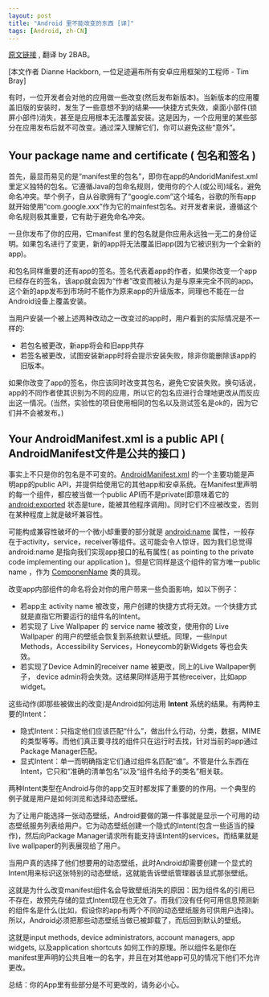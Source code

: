 ```yaml
---
layout: post
title: "Android 里不能改变的东西 [译]"
tags: [Android, zh-CN]
---
```


[原文链接](http://android-developers.blogspot.com/2011/06/things-that-cannot-change.html) , 翻译 by 2BAB。

[本文作者 Dianne Hackborn, 一位足迹遍布所有安卓应用框架的工程师 - Tim Bray]

有时，一位开发者会对他的应用做一些改变(然后发布新版本)。当新版本的应用覆盖旧版的安装时，发生了一些意想不到的结果——快捷方式失效，桌面小部件(锁屏小部件)消失，甚至是应用根本无法覆盖安装。这是因为，一个应用里的某些部分在应用发布后就不可改变。通过深入理解它们，你可以避免这些“意外”。

## **Your package name and certificate ( 包名和签名 )** ##

首先，最显而易见的是“manifest里的包名”，即你在app的AndoridManifest.xml里定义独特的包名。它遵循Java的包命名规则，使用你的个人(或公司)域名，避免命名冲突。举个例子，自从谷歌拥有了“google.com”这个域名，谷歌的所有app就开始使用“com.google.xxx”作为它的mainfest包名。对开发者来说，遵循这个命名规则极其重要，它有助于避免命名冲突。

一旦你发布了你的应用，它manifest 里的包名就是你应用永远独一无二的身份证明。如果包名进行了变更，新的app将无法覆盖旧app(因为它被识别为一个全新的app)。

<!-- more -->

和包名同样重要的还有app的签名。签名代表着app的作者，如果你改变一个app已经存在的签名，该app就会因为“作者”改变而被认为是与原来完全不同的app。这个新的app发布到市场时不能作为原来app的升级版本，同理也不能在一台Android设备上覆盖安装。

当用户安装一个被上述两种改动之一改变过的app时，用户看到的实际情况是不一样的: 

- 若包名被更改，新app将会和旧app共存
- 若签名被更改，试图安装新app时将会提示安装失败，除非你能删除该app的旧版本。


如果你改变了app的签名，你应该同时改变其包名，避免它安装失败。换句话说，app的不同作者使其识别为不同的应用，所以它的包名应进行合理地更改从而反应出这一情况。(当然，实验性的项目使用相同的包名以及测试签名是ok的，因为它们并不会被发布。)

## **Your AndroidManifest.xml is a public API ( AndroidManifest文件是公共的接口 )** ##

事实上不只是你的包名是不可变的。[AndroidManifest.xml](http://developer.android.com/guide/topics/manifest/manifest-intro.html) 的一个主要功能是声明app的public API，并提供给使用它的其他app和安卓系统。在Manifest里声明的每一个组件，都应被当做一个public API而不是private(即意味着它的 [android:exported](http://developer.android.com/guide/topics/manifest/activity-element.html#exported) 状态是ture，能被其他程序调用)。同时它们不应被改变，否则在某种程度上就是破坏兼容性。

可能构成兼容性破坏的一个微小却重要的部分就是 [android:name](http://developer.android.com/guide/topics/manifest/activity-element.html#nm) 属性，一般存在于activity，service，receiver等组件。这可能会令人惊讶，因为我们总觉得 android:name 是指向我们实现app接口的私有属性( as pointing to the private code implementing our application )。但是它同样是这个组件的官方唯一public name ，作为 [ComponenName](http://developer.android.com/reference/android/content/ComponentName.html) 类的具现。

改变app内部组件的命名将会对你的用户带来一些负面影响，如以下例子：


- 若app主 activity name 被改变，用户创建的快捷方式将无效。一个快捷方式就是直指它所要运行的组件名的Intent。
- 若实现了 Live Wallpaper 的 service name 被改变，使用你的 Live Wallpaper 的用户的壁纸会恢复到系统默认壁纸。同理，一些Input Methods，Accessibility Services，Honeycomb的新Widgets 等也会失效。
- 若实现了Device Admin的receiver name 被更改，同上的Live Wallpaper例子， device admin将会失效。这结果同样适用于其他receiver，比如app widget。

这些动作(即那些被做出的改变)是Android如何运用 **Intent** 系统的结果。有两种主要的Intent：

- 隐式Intent：只指定他们应该匹配“什么”，做出什么行动，分类，数据，MIME的类型等等。而他们真正要寻找的组件只在运行时去找，针对当前的app通过Package Manager匹配。
- 显式Intent：单一而明确指定它们通过组件名匹配“谁”。不管是什么东西在Intent，它只和“准确的清单包名”以及“组件名给予的类名”相关联。

两种Intent类型在Android与你的app交互时都发挥了重要的的作用。一个典型的例子就是用户是如何浏览和选择动态壁纸。

为了让用户能选择一张动态壁纸，Android要做的第一件事就是显示一个可用的动态壁纸服务列表给用户。它为动态壁纸创建一个隐式的Intent(包含一些适当的操作)，然后向Package Manager请求所有能支持该Intent的services。而结果就是live wallpaper的列表展现给了用户。

当用户真的选择了他们想要用的动态壁纸，此时Android却需要创建一个显式的Intent用来标识这张特别的动态壁纸，这就能告诉壁纸管理器该显式那张壁纸。

这就是为什么改变manifest组件名会导致壁纸消失的原因：因为组件名的引用已不存在，故预先存储的显式Intent现在也无效了。而我们没有任何可用信息预测新的组件名是什么(比如，假设你的app有两个不同的动态壁纸服务可供用户选择)。所以，Android必须把那些动态壁纸当做已被卸载了，而后回到默认的壁纸。

这就是input methods, device administrators, account managers, app widgets, 以及application shortcuts 如何工作的原理。所以组件名是你在manifest里声明的公共且唯一的名字，并且在对其他app可见的情况下他们不允许更改。

总结：你的App里有些部分是不可更改的，请务必小心。



